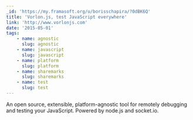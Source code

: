 ```yaml
---
_id: 'https://my.framasoft.org/u/borisschapira/?0dBK6Q'
title: 'Vorlon.js, test JavaScript everywhere'
link: 'http://www.vorlonjs.com'
date: '2015-05-01'
tags:
    - name: agnostic
      slug: agnostic
    - name: javascript
      slug: javascript
    - name: platform
      slug: platform
    - name: sharemarks
      slug: sharemarks
    - name: test
      slug: test
---
```


<div class="markdown"><p>An open source, extensible, platform-agnostic tool for remotely debugging and testing your JavaScript. Powered by node.js and socket.io.
</p></div>
